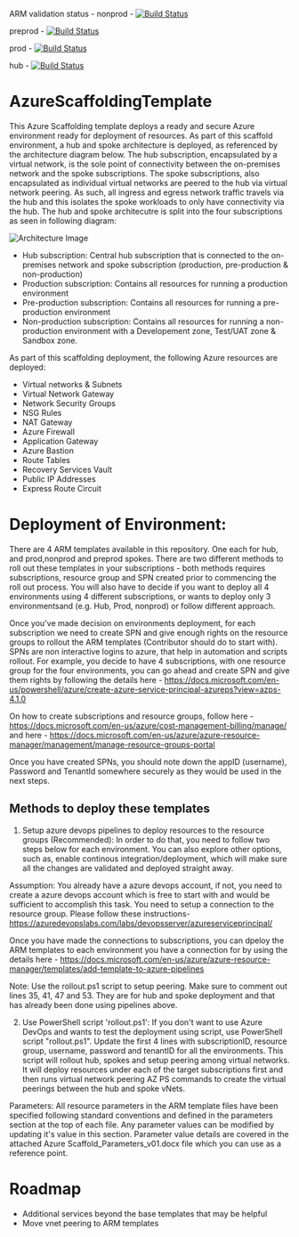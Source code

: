 ARM validation status - 
nonprod - [![Build Status](https://dev.azure.com/rajanbhayana/AzureScaffoldingHubAndSpokeTemplate/_apis/build/status/nonprod%20-%20AzureScaffoldingHubAndSpokeTemplate-CI?branchName=master)](https://dev.azure.com/rajanbhayana/AzureScaffoldingHubAndSpokeTemplate/_build/latest?definitionId=10&branchName=master)

preprod - [![Build Status](https://dev.azure.com/rajanbhayana/AzureScaffoldingHubAndSpokeTemplate/_apis/build/status/preprod%20-%20AzureScaffoldingHubAndSpokeTemplate-CI?branchName=master)](https://dev.azure.com/rajanbhayana/AzureScaffoldingHubAndSpokeTemplate/_build/latest?definitionId=11&branchName=master)

prod - [![Build Status](https://dev.azure.com/rajanbhayana/AzureScaffoldingHubAndSpokeTemplate/_apis/build/status/prod%20-%20AzureScaffoldingHubAndSpokeTemplate-CI?branchName=master)](https://dev.azure.com/rajanbhayana/AzureScaffoldingHubAndSpokeTemplate/_build/latest?definitionId=12&branchName=master)

hub - [![Build Status](https://dev.azure.com/rajanbhayana/AzureScaffoldingHubAndSpokeTemplate/_apis/build/status/hub-AzureScaffoldingHubAndSpokeTemplate-CI?branchName=master)](https://dev.azure.com/rajanbhayana/AzureScaffoldingHubAndSpokeTemplate/_build/latest?definitionId=13&branchName=master)

# AzureScaffoldingTemplate

This Azure Scaffolding template deploys a ready and secure Azure environment ready for deployment of resources. 
As part of this scaffold environment, a hub and spoke architecture is deployed, as referenced by the architecture diagram below. The hub subscription, encapsulated by a virtual network, is the sole point of connectivity between the on-premises network and the spoke subscriptions. The spoke subscriptions, also encapsulated as individual virtual networks are peered to the hub via virtual network peering. As such, all ingress and egress network traffic travels via the hub and this isolates the spoke workloads to only have connectivity via the hub. 
The hub and spoke architecutre is split into the four subscriptions as seen in following diagram:

![Architecture Image](https://teststrgacc01.blob.core.windows.net/scaffolding-images/hubspoke-architecture3.PNG)  

- Hub subscription: Central hub subscription that is connected to the on-premises network and spoke subscription (production, pre-production & non-production)
- Production subscription: Contains all resources for running a production environment    
- Pre-production subscription: Contains all resources for running a pre-production environment    
- Non-production subscription: Contains all resources for running a non-production environment with a Developement zone, Test/UAT zone & Sandbox zone.

As part of this scaffolding deployment, the following Azure resources are deployed:

* Virtual networks & Subnets
* Virtual Network Gateway
* Network Security Groups
* NSG Rules
* NAT Gateway
* Azure Firewall
* Application Gateway
* Azure Bastion
* Route Tables
* Recovery Services Vault
* Public IP Addresses
* Express Route Circuit



# Deployment of Environment: 
There are 4 ARM templates available in this repository. One each for hub, and prod,nonprod and preprod spokes. There are two different methods to roll out these templates in your subscriptions - both methods requires subscriptions, resource group and SPN created prior to commencing the roll out process. You will also have to decide if you want to deploy all 4 environments using 4 different subscriptions, or wants to deploy only 3 environmentsand (e.g. Hub, Prod, nonprod) or follow different approach.

Once you've made decision on environments deployment, for each subscription we need to create SPN and give enough rights on the resource groups to rollout the ARM templates (Contributor should do to start with). SPNs are non interactive logins to azure, that help in automation and scripts rollout. For example, you decide to have 4 subscriptions, with one resource group for the four environments, you can go ahead and create SPN and give them rights by following the details here - https://docs.microsoft.com/en-us/powershell/azure/create-azure-service-principal-azureps?view=azps-4.1.0

On how to create subscriptions and resource groups, follow here - https://docs.microsoft.com/en-us/azure/cost-management-billing/manage/ and here - https://docs.microsoft.com/en-us/azure/azure-resource-manager/management/manage-resource-groups-portal

Once you have created SPNs, you should note down the appID (username), Password and TenantId somewhere securely as they would be used in the next steps. 

## Methods to deploy these templates

1. Setup azure devops pipelines to deploy resources to the resource groups (Recommended): 
    In order to do that, you need to follow two steps below for each environment. You can also explore other options, such as, enable continous integration/deployment, which will make sure all the changes are validated and deployed straight away.

Assumption: You already have a azure devops account, if not, you need to create a azure devops account which is free to start with and would be sufficient to accomplish this task. You need to setup a connection to the resource group. Please follow these instructions- https://azuredevopslabs.com/labs/devopsserver/azureserviceprincipal/

Once you have made the connections to subscriptions, you can dpeloy the ARM templates to each environment you have a connection for by using the details here - https://docs.microsoft.com/en-us/azure/azure-resource-manager/templates/add-template-to-azure-pipelines

Note: Use the rollout.ps1 script to setup peering. Make sure to comment out lines 35, 41, 47 and 53. They are for hub and spoke deployment and that has already been done using pipelines above.

2. Use PowerShell script 'rollout.ps1': If you don't want to use Azure DevOps and wants to test the deployment using script, use PowerShell script "rollout.ps1". Update the first 4 lines with subscriptionID, resource group, username, password and tenantID for all the environments. This script will rollout hub, spokes and setup peering among virtual networks. It will deploy resources under each of the target subscriptions first and then runs virtual network peering AZ PS commands to create the virtual peerings between the hub and spoke vNets.

Parameters: All resource parameters in the ARM template files have been specified following standard conventions and defined in the parameters section at the top of each file. Any parameter values can be modified by updating it's value in this section. Parameter value details are covered in the attached Azure Scaffold_Parameters_v01.docx file which you can use as a reference point.


# Roadmap
- Additional services beyond the base templates that may be helpful
- Move vnet peering to ARM templates
